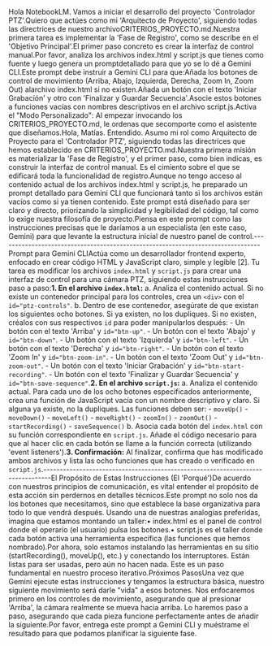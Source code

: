 Hola NotebookLM. Vamos a iniciar el desarrollo del proyecto 'Controlador PTZ'.Quiero que actúes como mi 'Arquitecto de Proyecto', siguiendo todas las directrices de nuestro archivoCRITERIOS_PROYECTO.md.Nuestra primera tarea es implementar la 'Fase de Registro', como se describe en el 'Objetivo Principal'.El primer paso concreto es crear la interfaz de control manual.Por favor, analiza los archivos index.html y script.js que tienes como fuente y luego genera un promptdetallado para que yo se lo dé a Gemini CLI.Este prompt debe instruir a Gemini CLI para que:Añada los botones de control de movimiento (Arriba, Abajo, Izquierda, Derecha, Zoom In, Zoom Out) alarchivo index.html si no existen.Añada un botón con el texto 'Iniciar Grabación' y otro con 'Finalizar y Guardar Secuencia'.Asocie estos botones a funciones vacías con nombres descriptivos en el archivo script.js.Activa el "Modo Personalizado": Al empezar invocando los CRITERIOS_PROYECTO.md, le ordenas que secomporte como el asistente que diseñamos.Hola, Matías. Entendido. Asumo mi rol como Arquitecto de Proyecto para el 'Controlador PTZ', siguiendo todas las directrices que hemos establecido en CRITERIOS_PROYECTO.md.Nuestra primera misión es materializar la 'Fase de Registro', y el primer paso, como bien indicas, es construir la interfaz de control manual. Es el cimiento sobre el que se edificará toda la funcionalidad de registro.Aunque no tengo acceso al contenido actual de los archivos index.html y script.js, he preparado un prompt detallado para Gemini CLI que funcionará tanto si los archivos están vacíos como si ya tienen contenido. Este prompt está diseñado para ser claro y directo, priorizando la simplicidad y legibilidad del código, tal como lo exige nuestra filosofía de proyecto.Piensa en este prompt como las instrucciones precisas que le daríamos a un especialista (en este caso, Gemini) para que levante la estructura inicial de nuestro panel de control.--------------------------------------------------------------------------------Prompt para Gemini CLIActúa como un desarrollador frontend experto, enfocado en crear código HTML y JavaScript claro, simple y legible [2]. Tu tarea es modificar los archivos `index.html` y `script.js` para crear una interfaz de control para una cámara PTZ, siguiendo estas instrucciones paso a paso:**1. En el archivo `index.html`:**   a. Analiza el contenido actual. Si no existe un contenedor principal para los controles, crea un `<div>` con el `id="ptz-controls"`.      b. Dentro de ese contenedor, asegúrate de que existan los siguientes ocho botones. Si ya existen, no los dupliques. Si no existen, créalos con sus respectivos `id` para poder manipularlos después:      - Un botón con el texto 'Arriba' y `id="btn-up"`.      - Un botón con el texto 'Abajo' y `id="btn-down"`.      - Un botón con el texto 'Izquierda' y `id="btn-left"`.      - Un botón con el texto 'Derecha' y `id="btn-right"`.      - Un botón con el texto 'Zoom In' y `id="btn-zoom-in"`.      - Un botón con el texto 'Zoom Out' y `id="btn-zoom-out"`.      - Un botón con el texto 'Iniciar Grabación' y `id="btn-start-recording"`.      - Un botón con el texto 'Finalizar y Guardar Secuencia' y `id="btn-save-sequence"`.**2. En el archivo `script.js`:**   a. Analiza el contenido actual. Para cada uno de los ocho botones especificados anteriormente, crea una función de JavaScript vacía con un nombre descriptivo y claro. Si alguna ya existe, no la dupliques. Las funciones deben ser:      - `moveUp()`      - `moveDown()`      - `moveLeft()`      - `moveRight()`      - `zoomIn()`      - `zoomOut()`      - `startRecording()`      - `saveSequence()`      b. Asocia cada botón del `index.html` con su función correspondiente en `script.js`. Añade el código necesario para que al hacer clic en cada botón se llame a la función correcta (utilizando 'event listeners').**3. Confirmación:**   Al finalizar, confirma que has modificado ambos archivos y lista las ocho funciones que has creado o verificado en `script.js`.--------------------------------------------------------------------------------El Propósito de Estas Instrucciones (El 'Porqué')De acuerdo con nuestros principios de comunicación, es vital entender el propósito de esta acción sin perdernos en detalles técnicos.Este prompt no solo nos da los botones que necesitamos, sino que establece la base organizativa para todo lo que vendrá después. Usando una de nuestras analogías preferidas, imagina que estamos montando un taller:• index.html es el panel de control donde el operario (el usuario) pulsa los botones.• script.js es el taller donde cada botón activa una herramienta específica (las funciones que hemos nombrado).Por ahora, solo estamos instalando las herramientas en su sitio (startRecording(), moveUp(), etc.) y conectando los interruptores. Están listas para ser usadas, pero aún no hacen nada. Este es un paso fundamental en nuestro proceso iterativo.Próximos PasosUna vez que Gemini ejecute estas instrucciones y tengamos la estructura básica, nuestro siguiente movimiento será darle "vida" a esos botones. Nos enfocaremos primero en los controles de movimiento, asegurando que al presionar 'Arriba', la cámara realmente se mueva hacia arriba. Lo haremos paso a paso, asegurando que cada pieza funcione perfectamente antes de añadir la siguiente.Por favor, entrega este prompt a Gemini CLI y muéstrame el resultado para que podamos planificar la siguiente fase.